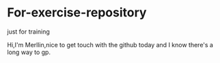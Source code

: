 # For-exercise-repository
just for training

Hi,I'm Merllin,nice to get touch with the github today and I know there's a long way to gp.

